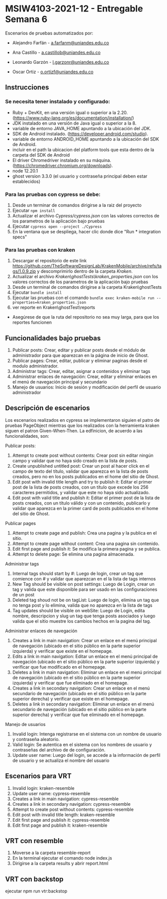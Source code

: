 # MSIW4103-2021-12 - Entregable Semana 6

Escenarios de pruebas automatizados por:

* Alejandro Farfán - a.farfanm@uniandes.edu.co

* Ana Castillo - a.castillob@uniandes.edu.co

* Leonardo Garzón - l.garzonr@uniandes.edu.co

* Oscar Ortiz - o.ortizf@uniandes.edu.co


## Instrucciones

### Se necesita tener instalado y configurado: 
* Ruby + DevKit, en una versión igual o superior a la 2.20. (https://www.ruby-lang.org/es/documentation/installation/)
* JDK instalado en una versión de Java igual o superior a la 8.
* variable de entorno JAVA_HOME apuntando a la ubicación del JDK.
* SDK de Android instalado. (https://developer.android.com/studio).
* variable de entorno ANDROID_HOME apuntando a la ubicación del SDK de Android.
* incluir en el path la ubicacion del platform tools que esta dentro de la carpeta del SDK de Android
* El driver Chromedriver instalado en su máquina. (https://chromedriver.chromium.org/downloads).
* node 12.20.1
* ghost version 3.3.0 (el usuario y contraseña principal deben estar establecidos)

### Para las pruebas con cypress se debe: 

1. Desde un terminar de comandos dirigirse a la raiz del proyecto
2. Ejecutar `npm install`
2. Actualizar el archivo _Cypress/cypress.json_ con las valores correctos de los parametros de la aplicación bajo pruebas
3. Ejecutar `cypress open --project ./Cypress`
4. En la ventana que se despliega, hacer clic donde dice "Run * integration specs"

### Para las pruebas con kraken

1. Descargar el repositorio de este link https://github.com/TheSoftwareDesignLab/KrakenMobile/archive/refs/tags/1.0.9.zip y descomprimirlo dentro de la carpeta _Kraken_.
2. Actualizar el archivo _Kraken\ghostTests\kraken_properties.json_ con los valores correctos de los parametros de la aplicación bajo pruebas
3. Desde un terminal de comandos dirigirse a la carpeta Kraken\ghostTests
4. Ejecutar `bundle install`
5. Ejecutar las pruebas con el comando `bundle exec kraken-mobile run --properties=kraken_properties.json`
6. ver reporte en Kraken\ghostTest\reports
* Asegúrese de que la ruta del repositorio no sea muy larga, para que los reportes funcionen

## Funcionalidades bajo pruebas

1. Publicar posts: Crear, editar y publicar posts desde el módulo de administrador para que aparezcan en la página de inicio de Ghost.
2. Publicar pages: Crear, editar, publicar y eliminar paginas desde el modulo administrador.
3. Administrar tags: Crear, editar, asignar a contenidos y eliminar tags
4. Administrar enlaces de navegación: Crear, editar y eliminar enlaces en el menú de navegación principal y secundario
5. Manejo de usuarios: Inicio de sesión y modificación del perfil de usuario administrador

## Descripción de escenarios

Los escenarios realizados en cypress se implementaron siguien el patro de pruebas PageObject mientras que los realizados con la herramienta kraken siguen el patron Given-When-Then. La edfinicion, de acuerdo a las funcionalidades, son: 

Publicar posts: 
1. Attempt to create post without contents: Crear post sin editar ningún campo y validar que no haya sido creado en la lista de posts.
2. Create unpublished untitled post: Crear un post al hacer click en el campo de texto del título, validar que aparezca en la lista de posts creados, pero no en los posts publicados en el home del sitio de Ghost.
3. Edit post with invalid title length and try to publish it: Editar el primer post de la lista de posts creados, con un título que excede los 256 caracteres permitidos, y validar que este no haya sido actualizado.
4. Edit post with valid title and publish it: Editar el primer post de la lista de posts creados, con un título válido y con un contenido, publicarlo y validar que aparezca en la primer card de posts publicados en el home del sitio de Ghost.

Publicar pages
1. Attempt to create page and publish: Crea una pagina y la publica en el sitio.
2. Attempt to create page without content: Crea una pagina sin contenido.
3. Edit first page and publish it: Se modifica la primera pagina y se publica.
4. Attempt to delete page: Se elimina una pagina almacenada.

Administrar tags
1. Internal tags should start by #: Luego de login, crear un tag que comience con # y validar que aparezcan en el la lista de tags internos
2. New Tag should be visible on post settings: Luego de Login, crear un tag y valida que este disponible para ser usado en las configuraciones de un post
3. Deleted tag shoud not be on tagList: Luego de login, elimina un tag que no tenga post y lo elimina, valida que no aparezca en la lista de tags
4. Tag updates should be visible on webSite: Luego de Login, edita nombre, descripcion y slug un tag que tenga posts asociados y luego valida que el sitio muestre los cambios hechos en la pagina del tag. 

Administrar enlaces de navegación
1. Creates a link in main navigation: Crear un enlace en el menú principal de navegación (ubicado en el sitio público en la parte superior izquierda) y verificar que existe en el homepage.
2. Edits a link in main navigation: Editar un enlace en el menú principal de navegación (ubicado en el sitio público en la parte superior izquierda) y verificar que fue modificado en el homepage.
3. Deletes a link in main navigation: Eliminar un enlace en el menú principal de navegación (ubicado en el sitio público en la parte superior izquierda) y verificar que fue eliminado en el homepage.
4. Creates a link in secondary navigation: Crear un enlace en el menú secundario de navegación (ubicado en el sitio público en la parte superior derecha) y verificar que existe en el homepage.
5. Deletes a link in secondary navigation: Eliminar un enlace en el menú secundario de navegación (ubicado en el sitio público en la parte superior derecha) y verificar que fue eliminado en el homepage.

Manejo de usuarios
1. Invalid login: Intenga registrarse en el sistema con un nombre de usuario y contraseña aleatorio.
2. Valid login: Se autentica en el sistema con los nombres de usuario y contraseñas del archivo de de configuración.
3. Update user name: Luego del login, se accede a la información de perfil de usuario y se actualiza el nombre del usuario

## Escenarios para VRT
1. Invalid login: kraken-resemble
2. Update user name: cypress-resemble
3. Creates a link in main navigation: cypress-resemble
4. Creates a link in secondary navigation: cypress-resemble
5. Attempt to create post without contents: cypress-resemble
6. Edit post with invalid title length: kraken-resemble
7. Edit first page and publish it: cypress-resemble
8. Edit first page and publish it: kraken-resemble

## VRT con resemble
1. Moverse a la carpeta resemble-report
2. En la terminal ejecutar el comando node index.js
3. Dirigirse a la carpeta results y abrir report.html

## VRT con backstop
ejecutar npm run vtr:backstop

